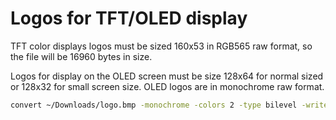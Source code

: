 # Logos for TFT/OLED display

TFT color displays logos must be sized 160x53 in RGB565 raw format, so the file will be 16960 bytes in size.

Logos for display on the OLED screen must be size 128x64 for normal sized or 128x32 for small screen size.
OLED logos are in monochrome raw format.

```bash
convert ~/Downloads/logo.bmp -monochrome -colors 2 -type bilevel -write MONO:logo.bin
```
